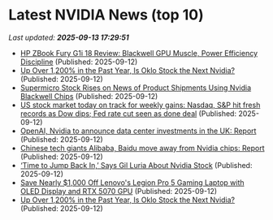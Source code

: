 # Latest NVIDIA News (top 10)
_Last updated: **2025-09-13 17:29:51**_

- [HP ZBook Fury G1i 18 Review: Blackwell GPU Muscle, Power Efficiency Discipline](https://www.storagereview.com/review/hp-zbook-fury-g1i-18-inch-mobile-workstation-pc) (Published: 2025-09-12)
- [Up Over 1,200% in the Past Year, Is Oklo Stock the Next Nvidia?](https://biztoc.com/x/6fb525898c7c63c8) (Published: 2025-09-12)
- [Supermicro Stock Rises on News of Product Shipments Using Nvidia Blackwell Chips](https://biztoc.com/x/3db98380e39da13b) (Published: 2025-09-12)
- [US stock market today on track for weekly gains: Nasdaq, S&P hit fresh records as Dow dips; Fed rate cut seen as done deal](https://economictimes.indiatimes.com/news/international/us/us-stock-market-today-on-track-for-weekly-gains-nasdaq-sp-hit-fresh-records-as-dow-dips-fed-rate-cut-seen-as-done-deal/articleshow/123856157.cms) (Published: 2025-09-12)
- [OpenAI, Nvidia to announce data center investments in the UK: Report](https://biztoc.com/x/b073c4aed6d4dd27) (Published: 2025-09-12)
- [Chinese tech giants Alibaba, Baidu move away from Nvidia chips: Report](https://biztoc.com/x/812151902975f174) (Published: 2025-09-12)
- [‘Time to Jump Back In,’ Says Gil Luria About Nvidia Stock](https://biztoc.com/x/617c30664a87e8ac) (Published: 2025-09-12)
- [Save Nearly $1,000 Off Lenovo's Legion Pro 5 Gaming Laptop with OLED Display and RTX 5070 GPU](https://www.ign.com/articles/lenovo-legion-5-pro-rtx-5070-gaming-laptop-deal) (Published: 2025-09-12)
- [Up Over 1,200% in the Past Year, Is Oklo Stock the Next Nvidia?](https://consent.yahoo.com/v2/collectConsent?sessionId=1_cc-session_58059385-1f5a-4d6b-b634-422f96fef2b5) (Published: 2025-09-12)
